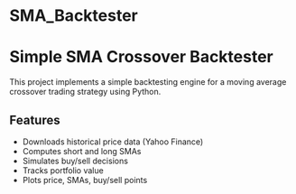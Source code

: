 # SMA_Backtester

# Simple SMA Crossover Backtester

This project implements a simple backtesting engine for a moving average crossover trading strategy using Python.

## Features

- Downloads historical price data (Yahoo Finance)
- Computes short and long SMAs
- Simulates buy/sell decisions
- Tracks portfolio value
- Plots price, SMAs, buy/sell points
